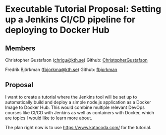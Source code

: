 # Executable Tutorial Proposal: Setting up a Jenkins CI/CD pipeline for deploying to Docker Hub

## Members

Christopher Gustafson (chrigu@kth.se)
Github: [ChristopherGustafson](https://github.com/ChristopherGustafson)

Fredrik Björkman (fbjorkma@kth.se)
Github: [fbjorkman](https://github.com/fbjorkman)

## Proposal

I want to create a tutorial where the Jenkins tool will be set up to automatically build and deploy a simple node.js application as a Docker Image to Docker Hub. This would combine multiple relevant DevOps courses like CI/CD with Jenkins as well as containers with Docker, which are topics I would like to learn more about.

The plan right now is to use https://www.katacoda.com/ for the tutorial.
